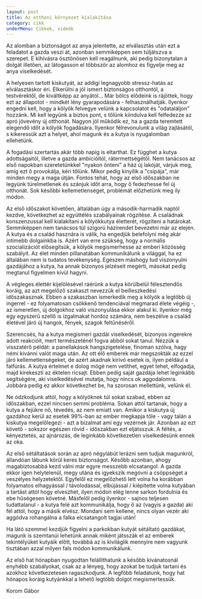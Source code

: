```yaml
---
layout: post
title: Az otthoni környezet kialakítása
category: cikk
underMenu: Cikkek, videók
---
```


Az alomban a biztonságot az anya jelentette, az elválasztás után ezt a feladatot a gazda veszi át, azonban semmiképpen sem túljátszva a szerepet. E kihívásra ösztönösen kell reagálnunk, aki pedig bizonytalan a dolgát illetően, az látogasson el többször az alomhoz és figyelje meg az anya viselkedését.

<!--more-->

A helyesen tartott kiskutyát, az addigi legnagyobb stressz-hatás az elválasztáskor éri. Elkerülni a jól ismert biztonságos otthontól, a testvérektől, de kiváltképp az anyától… Már bölcs elődeink is rájöttek, hogy ezt az állapotot - mindkét lény gyarapodására - felhasználhatják. Ilyenkor engedni kell, hogy a kölyök felvegye velünk a kapcsolatot és "odataláljon" hozzánk. Mi kell legyünk a biztos pont, s tőlünk kiindulva kell felfedezze az apró jövevény új otthonát. Nagyon jól működik ez, ha a gazda teremtett elegendő időt a kölyök fogadására. Ilyenkor félrevonulunk a világ zajlásától, s kikeressük azt a helyet, ahol magunk és a kutya is nyugalomban ellehetünk.

A fogadási szertartás akár több napig is eltarthat. Ez függhet a kutya adottságaitól, illetve a gazda ambícióitól, rátermettségétől. Nem tanácsos az első napokban szeretetünkkel "nyakon önteni" a ház új lakóját, várjuk meg, amíg ezt ő provokálja, kéri tőlünk. Mikor pedig kinyílik a "csipája", már minden megy a maga útján. Fontos tehát, hogy az első időszakban ne legyünk türelmetlenek és szánjuk időt arra, hogy ő fedezhesse fel új otthonát. Sok későbbi kellemetlenséget, problémát előzhetünk meg ily módon.

Az első időszakot követően, általában úgy a második-harmadik naptól kezdve, következhet az együttélés szabályainak rögzítése. A családnak konszenzussal kell kialakítani a kölyökkutya életterét, rögzíteni a határokat. Semmiképpen nem tanácsos túl szigorú házirendet bevezetni már az elején. A kutya és a család hasznára is válik, ha engedjük belefolyni még akár intimebb dolgainkba is. Azért van erre szükség, hogy a normális szocializációt elősegítsük, a kölyök megismerhesse az emberi közösség szabályit. Az élet minden pillanatában kommunikálunk a világgal, ha ez általában nem is tudatos tevékenység. Egészen máshogy tud viszonyulni gazdájához a kutya, ha annak bizonyos jelzéseit megérti, másokat pedig megtanul figyelmen kívül hagyni.

A végleges élettér kijelölésével ráérünk a kutya körülbelül félesztendős koráig, az azt megelőző szakaszt nevezzük el beilleszkedési időszakasznak. Ebben a szakaszban ismerkedik meg a kölyök a legtöbb új ingerrel - ez folyamatosan csökkenő tendenciával megmarad élete végéig -, az ismeretlen, új dolgokhoz való viszonyulása ekkor alakul ki. Ilyenkor még egy egyszerű szellő is izgalmakat hordoz számára, nem beszélve a család életével járó új hangok, fények, szagok feltűnéséről.

Szerencsés, ha a kutya megismeri gazdái viselkedését, bizonyos ingerekre adott reakcióit, mert természeténél fogva abból sokat tanul. Nézzük a visszatérő példát: a panellakások hangszigetelése, finoman szólva, hagy némi kívánni valót maga után. Az ott élő emberek már megszokták az ezzel járó kellemetlenségeket, de azért akadnak kirívó esetek is, ilyen például a falfúrás. A kutya értelmet e dolog mögé nem vetíthet, egyet tehet, elfogadja, majd kirekeszti az éktelen ricsajt. Ebben pedig saját gazdája lehet leginkább segítségére, aki viselkedésével mutatja, hogy nincs ok aggodalomra. Jobbára pedig ez akkor következhet be, ha szorosan mellettünk, velünk él.

Ne ódzkodjunk attól, hogy a kölyöknek túl sokat szabad, ebben az időszakban, ezzel nincsen semmi probléma. Sokan attól tartanak, hogy a kutya a fejükre nő, tévedés, az nem emiatt van. Amikor a kiskutya új gazdához kerül az esetek 99%-ban az ember megkapja tőle - vagy talán a kiskutya megelőlegezi - azt a bizalmat ami egy vezérnek jár. Azonban az ezt követő - sokszor egészen rövid - időszakban ezt eljátsszuk. A féltés, a kényeztetés, az ajnározás, de leginkább következetlen viselkedésünk ennek az oka.

Az első sétáltatások során az apró négylábút lerázni sem tudjuk magunkról, állandóan lábunk körül keres biztonságot. Később azonban, ahogy magabiztosabbá kezd válni már egyre messzebb elcsatangol. A gazda ekkor igen helytelenül, megy utána és igyekszik megóvni a csöppséget a veszélyes helyzetektől. Egyfelől ez megelőzhető lett volna ha korábban folyamatos elhagyással / távolodással, elbújással / kiépítette volna kutyában a tartást attól hogy elveszhet, ilyen módon elég lenne sarkon fordulnia és ebe hűségesen követné. Másfelől pedig ilyenkor - sajnos teljesen tudattalanul - a kutya felé azt kommunikálja, hogy ő az (vagyis a gazda) aki fél attól, hogy a másik elvész. Mondani sem kellene, nincs olyan vezér aki aggódva rohangálna a falka elcsatangolt tagjai után!

Ha látó szemmel kezdjük figyelni a parkokban kutyát sétáltató gazdákat, magunk is szemtanúi lehetünk annak miként játsszák el az emberek tekintélyüket kutyáik előtt, továbbá az is kiviláglik mennyire nem vagyunk tisztában azzal milyen fals módon kommunikálunk.

Az első hat hónapban nyugodtan felállíthatunk a később kívánatosnál enyhébb szabályokat, csak az a lényeg, hogy azokat be tudjuk tartani és azokhoz következetesen ragaszkodjunk. A legfőbb feladatunk, hogy hat hónapos koráig kutyánkkal a lehető legtöbb dolgot megismertessük.

Korom Gábor